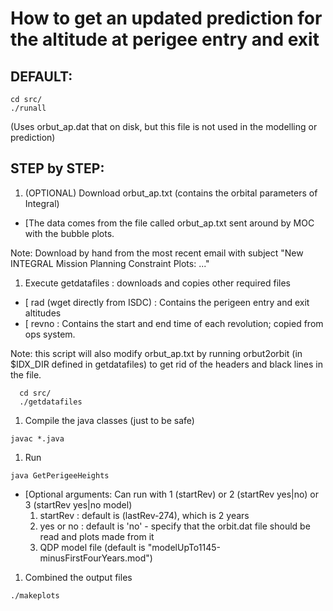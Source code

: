 How to get an updated prediction for the altitude at perigee entry and exit
===========================================================================

DEFAULT:
--------
```
cd src/
./runall
```

(Uses orbut_ap.dat that on disk, but this file is not used in the modelling or prediction)


STEP by STEP:
-------------

1. (OPTIONAL) Download orbut_ap.txt (contains the orbital parameters of Integral)

  * [The data comes from the file called orbut_ap.txt sent around by MOC with the bubble plots.

  Note: Download by hand from the most recent email with subject "New INTEGRAL Mission Planning Constraint Plots: ..."

1. Execute getdatafiles : downloads and copies other required files

  * [ rad (wget directly from ISDC) : Contains the perigeen entry and exit altitudes
  * [ revno : Contains the start and end time of each revolution; copied from ops system.

   Note: this script will also modify orbut_ap.txt by running orbut2orbit (in $IDX_DIR defined in getdatafiles)
  	  to get rid of the headers and black lines in the file.
```
  cd src/
  ./getdatafiles
```

1. Compile the java classes (just to be safe)

```
javac *.java
```

1. Run

```
java GetPerigeeHeights
```

* [Optional arguments: Can run with 1 (startRev) or 2 (startRev yes|no) or 3 (startRev yes|no model)
  1. startRev : default is (lastRev-274), which is 2 years
  1. yes or no : default is 'no' - specify that the orbit.dat file should be read and plots made from it
  1. QDP model file (default is "modelUpTo1145-minusFirstFourYears.mod")

1. Combined the output files

```
./makeplots
```